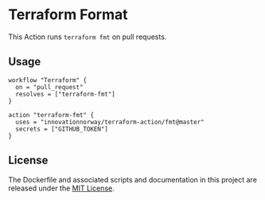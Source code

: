 # Terraform Format

This Action runs `terraform fmt` on pull requests.

## Usage

```hcl
workflow "Terraform" {
  on = "pull_request"
  resolves = ["terraform-fmt"]
}

action "terraform-fmt" {
  uses = "innovationnorway/terraform-action/fmt@master"
  secrets = ["GITHUB_TOKEN"]
}
```

## License

The Dockerfile and associated scripts and documentation in this project are released under the [MIT License](LICENSE).
